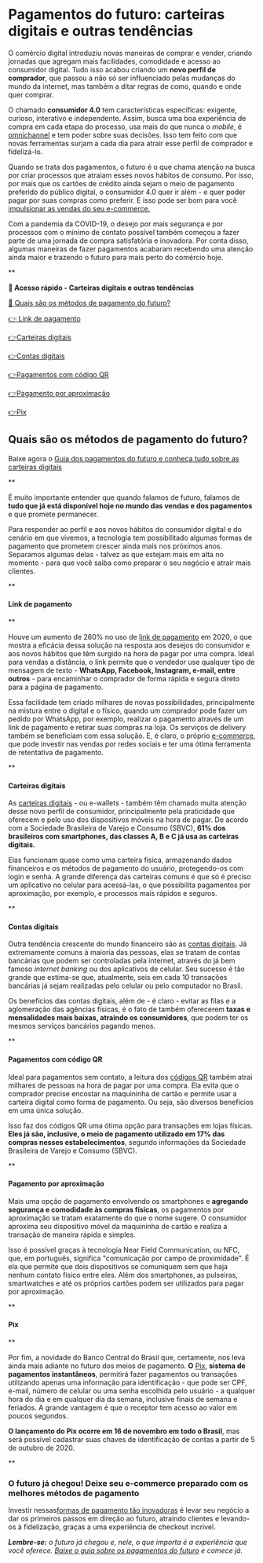 # Pagamentos do futuro: carteiras digitais e outras tendências

O comércio digital introduziu novas maneiras de comprar e vender, criando jornadas que agregam mais facilidades, comodidade e acesso ao consumidor digital. Tudo isso acabou criando um **novo perfil de comprador**, que passou a não só ser influenciado pelas mudanças do mundo da internet, mas também a ditar regras de como, quando e onde quer comprar.

O chamado **consumidor 4.0** tem características específicas: exigente, curioso, interativo e independente. Assim, busca uma boa experiência de compra em cada etapa do processo, usa mais do que nunca o *mobile*, é [omnichannel](https://conteudo.mercadopago.com.br/por-que-investir-em-estrategias-omnichannel-no-seu-e-commerce) e tem poder sobre suas decisões. Isso tem feito com que novas ferramentas surjam a cada dia para atrair esse perfil de comprador e fidelizá-lo.

Quando se trata dos pagamentos, o futuro é o que chama atenção na busca por criar processos que atraiam esses novos hábitos de consumo. Por isso, por mais que os cartões de crédito ainda sejam o meio de pagamento preferido do público digital, o consumidor 4.0 quer ir além - e quer poder pagar por suas compras como preferir. E isso pode ser bom para você [impulsionar as vendas do seu e-commerce.](https://conteudo.mercadopago.com.br/9-dicas-incriveis-para-bombar-seu-e-commerce)

Com a pandemia da COVID-19, o desejo por mais segurança e por processos com o mínimo de contato possível também começou a fazer parte de uma jornada de compra satisfatória e inovadora. Por conta disso, algumas maneiras de fazer pagamentos acabaram recebendo uma atenção ainda maior e trazendo o futuro para mais perto do comércio hoje.

**

**💙 Acesso rápido - Carteiras digitais e outras tendências**

[🤔 Quais são os métodos de pagamento do futuro?](#A)

[👉 Link de pagamento](#B)

[](#C)[👉](#B)[Carteiras digitais](#C)

[](#D)[👉](#B)[Contas digitais](#D)

[](#E)[👉](#B)[Pagamentos com código QR](#E)

[](#F)[👉](#B)[Pagamento por aproximação](#F)

[](#G)[👉](#B)[Pix](#G)

[](#)
## Quais são os métodos de pagamento do futuro?

Baixe agora o [Guia dos pagamentos do futuro e conheça tudo sobre as carteiras digitais](https://conteudo.mercadopago.com.br/pagamentos-do-futuro-descubra-as-carteiras-digitais)

**

É muito importante entender que quando falamos de futuro, falamos de **tudo que já está disponível hoje no mundo das vendas e dos pagamentos** e que promete permanecer.

Para responder ao perfil e aos novos hábitos do consumidor digital e do cenário em que vivemos, a tecnologia tem possibilitado algumas formas de pagamento que prometem crescer ainda mais nos próximos anos. Separamos algumas delas - talvez as que estejam mais em alta no momento - para que você saiba como preparar o seu negócio e atrair mais clientes.

**

[](#)
#### Link de pagamento

**

Houve um aumento de 260% no uso de [link de pagamento](https://conteudo.mercadopago.com.br/link-de-pagamento-continue-a-vender-em-tempos-de-distanciamento-social) em 2020, o que mostra a eficácia dessa solução na resposta aos desejos do consumidor e aos novos hábitos que têm surgido na hora de pagar por uma compra. Ideal para vendas a distância, o link permite que o vendedor use qualquer tipo de mensagem de texto - **WhatsApp, Facebook, Instagram, e-mail, entre outros** - para encaminhar o comprador de forma rápida e segura direto para a página de pagamento.

Essa facilidade tem criado milhares de novas possibilidades, principalmente na mistura entre o digital e o físico, quando um comprador pode fazer um pedido por WhatsApp, por exemplo, realizar o pagamento através de um link de pagamento e retirar suas compras na loja. Os serviços de delivery também se beneficiam com essa solução. E, é claro, o próprio [e-commerce](https://conteudo.mercadopago.com.br/painel-de-controle-mercado-pago-diversas-ferramentas-para-uma-melhor-experiencia), que pode investir nas vendas por redes sociais e ter uma ótima ferramenta de retentativa de pagamento.

**

[](#)
#### Carteiras digitais

As [carteiras digitais](https://conteudo.mercadopago.com.br/7-razoes-por-que-seu-e-commerce-precisa-das-carteiras-digitais) - ou e-wallets - também têm chamado muita atenção desse novo perfil de consumidor, principalmente pela praticidade que oferecem e pelo uso dos dispositivos móveis na hora de pagar. De acordo com a Sociedade Brasileira de Varejo e Consumo (SBVC), **61% dos brasileiros com smartphones, das classes A, B e C já usa as carteiras digitais.**

Elas funcionam quase como uma carteira física, armazenando dados financeiros e os métodos de pagamento do usuário, protegendo-os com login e senha. A grande diferença das carteiras comuns é que só é preciso um aplicativo no celular para acessá-las, o que possibilita pagamentos por aproximação, por exemplo, e processos mais rápidos e seguros.

**

[](#)
#### Contas digitais

Outra tendência crescente do mundo financeiro são as [contas digitais](https://conteudo.mercadopago.com.br/os-beneficios-da-conta-digital-do-mercado-pago-para-o-seu-e-commerce). Já extremamente comuns à maioria das pessoas, elas se tratam de contas bancárias que podem ser controladas pela internet, através do já bem famoso *internet banking* ou dos aplicativos de celular. Seu sucesso é tão grande que estima-se que, atualmente, seis em cada 10 transações bancárias já sejam realizadas pelo celular ou pelo computador no Brasil.

Os benefícios das contas digitais, além de - é claro - evitar as filas e a aglomeração das agências físicas, é o fato de também oferecerem **taxas e mensalidades mais baixas, atraindo os consumidores**, que podem ter os mesmos serviços bancários pagando menos.

**

[](#)
#### Pagamentos com código QR

Ideal para pagamentos sem contato, a leitura dos [códigos QR](https://conteudo.mercadopago.com.br/codigo-qr-e-link-de-pagamento-mercado-pago-quando-usar-cada-solucao) também atrai milhares de pessoas na hora de pagar por uma compra. Ela evita que o comprador precise encostar na maquininha de cartão e permite usar a carteira digital como forma de pagamento. Ou seja, são diversos benefícios em uma única solução.

Isso faz dos códigos QR uma ótima opção para transações em lojas físicas. **Eles já são, inclusive, o meio de pagamento utilizado em 17% das compras nesses estabelecimentos**, segundo informações da Sociedade Brasileira de Varejo e Consumo (SBVC).

**

[](#)
#### Pagamento por aproximação

Mais uma opção de pagamento envolvendo os smartphones e **agregando segurança e comodidade às compras físicas**, os pagamentos por aproximação se tratam exatamente do que o nome sugere. O consumidor aproxima seu dispositivo móvel da maquininha de cartão e realiza a transação de maneira rápida e simples.

Isso é possível graças à tecnologia Near Field Communication, ou NFC, que, em português, significa "comunicação por campo de proximidade". É ela que permite que dois dispositivos se comuniquem sem que haja nenhum contato físico entre eles. Além dos smartphones, as pulseiras, smartwatches e até os próprios cartões podem ser utilizados para pagar por aproximação.

**

[](#)
#### Pix

**

Por fim, a novidade do Banco Central do Brasil que, certamente, nos leva ainda mais adiante no futuro dos meios de pagamento. **O** [Pix](https://conteudo.mercadopago.com.br/pagamentos-instantaneos-com-pix-entenda-o-que-e-e-como-funciona), **sistema de pagamentos instantâneos**, permitirá fazer pagamentos ou transações utilizando apenas uma informação para identificação - que pode ser CPF, e-mail, número de celular ou uma senha escolhida pelo usuário - a qualquer hora do dia e em qualquer dia da semana, inclusive finais de semana e feriados. A grande vantagem é que o receptor tem acesso ao valor em poucos segundos.

**O lançamento do Pix ocorre em 16 de novembro em todo o Brasil**, mas será possível cadastrar suas chaves de identificação de contas a partir de 5 de outubro de 2020.

**

### O futuro já chegou! Deixe seu e-commerce preparado com os melhores métodos de pagamento

Investir nessas[formas de pagamento tão inovadoras](https://conteudo.mercadopago.com.br/pagamentos-do-futuro-descubra-as-carteiras-digitais) é levar seu negócio a dar os primeiros passos em direção ao futuro, atraindo clientes e levando-os à fidelização, graças a uma experiência de checkout incrível. 

***Lembre-se:** o futuro já chegou e, nele, o que importa é a experiência que você oferece. [Baixe o guia sobre os pagamentos do futuro](https://conteudo.mercadopago.com.br/pagamentos-do-futuro-descubra-as-carteiras-digitais) e comece já.*
